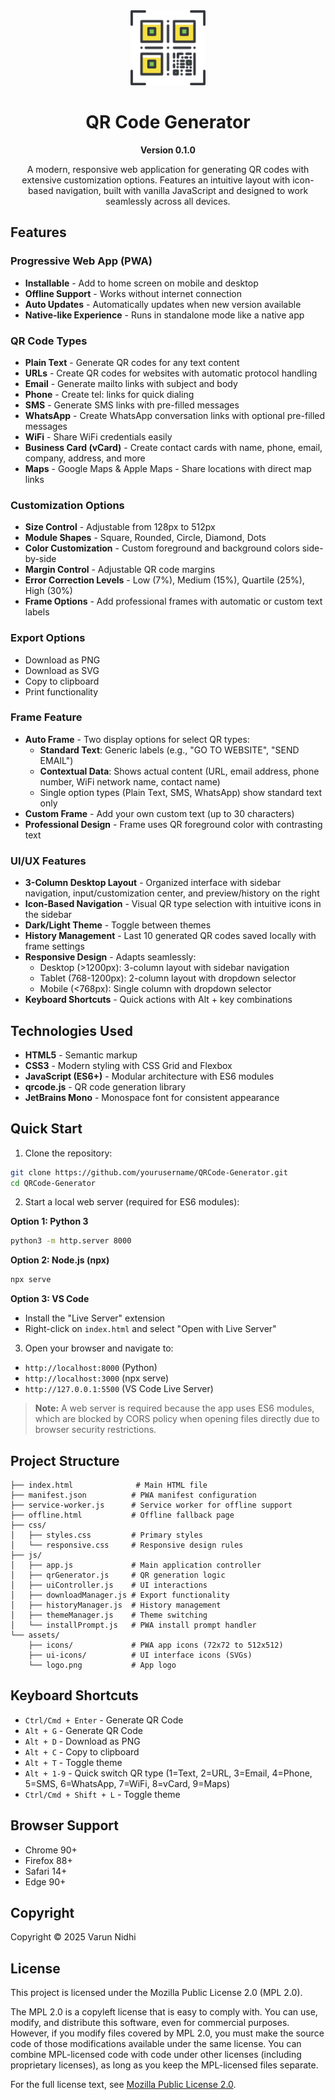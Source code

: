 <div align="center">
  <img src="assets/logo.png" alt="QR Code Generator Logo" width="120">
  
  # QR Code Generator
  
  **Version 0.1.0**

  A modern, responsive web application for generating QR codes with extensive customization options. Features an intuitive layout with icon-based navigation, built with vanilla JavaScript and designed to work seamlessly across all devices.

</div>

## Features

### Progressive Web App (PWA)
- **Installable** - Add to home screen on mobile and desktop
- **Offline Support** - Works without internet connection
- **Auto Updates** - Automatically updates when new version available
- **Native-like Experience** - Runs in standalone mode like a native app

### QR Code Types
- **Plain Text** - Generate QR codes for any text content
- **URLs** - Create QR codes for websites with automatic protocol handling
- **Email** - Generate mailto links with subject and body
- **Phone** - Create tel: links for quick dialing
- **SMS** - Generate SMS links with pre-filled messages
- **WhatsApp** - Create WhatsApp conversation links with optional pre-filled messages
- **WiFi** - Share WiFi credentials easily
- **Business Card (vCard)** - Create contact cards with name, phone, email, company, address, and more
- **Maps** - Google Maps & Apple Maps - Share locations with direct map links

### Customization Options
- **Size Control** - Adjustable from 128px to 512px
- **Module Shapes** - Square, Rounded, Circle, Diamond, Dots
- **Color Customization** - Custom foreground and background colors side-by-side
- **Margin Control** - Adjustable QR code margins
- **Error Correction Levels** - Low (7%), Medium (15%), Quartile (25%), High (30%)
- **Frame Options** - Add professional frames with automatic or custom text labels

### Export Options
- Download as PNG
- Download as SVG
- Copy to clipboard
- Print functionality

### Frame Feature
- **Auto Frame** - Two display options for select QR types:
  - **Standard Text**: Generic labels (e.g., "GO TO WEBSITE", "SEND EMAIL")
  - **Contextual Data**: Shows actual content (URL, email address, phone number, WiFi network name, contact name)
  - Single option types (Plain Text, SMS, WhatsApp) show standard text only
- **Custom Frame** - Add your own custom text (up to 30 characters)
- **Professional Design** - Frame uses QR foreground color with contrasting text

### UI/UX Features
- **3-Column Desktop Layout** - Organized interface with sidebar navigation, input/customization center, and preview/history on the right
- **Icon-Based Navigation** - Visual QR type selection with intuitive icons in the sidebar
- **Dark/Light Theme** - Toggle between themes
- **History Management** - Last 10 generated QR codes saved locally with frame settings
- **Responsive Design** - Adapts seamlessly:
  - Desktop (>1200px): 3-column layout with sidebar navigation
  - Tablet (768-1200px): 2-column layout with dropdown selector
  - Mobile (<768px): Single column with dropdown selector
- **Keyboard Shortcuts** - Quick actions with Alt + key combinations

## Technologies Used

- **HTML5** - Semantic markup
- **CSS3** - Modern styling with CSS Grid and Flexbox
- **JavaScript (ES6+)** - Modular architecture with ES6 modules
- **qrcode.js** - QR code generation library
- **JetBrains Mono** - Monospace font for consistent appearance

## Quick Start

1. Clone the repository:
```bash
git clone https://github.com/yourusername/QRCode-Generator.git
cd QRCode-Generator
```

2. Start a local web server (required for ES6 modules):

**Option 1: Python 3**
```bash
python3 -m http.server 8000
```

**Option 2: Node.js (npx)**
```bash
npx serve
```

**Option 3: VS Code**
- Install the "Live Server" extension
- Right-click on `index.html` and select "Open with Live Server"

3. Open your browser and navigate to:
- `http://localhost:8000` (Python)
- `http://localhost:3000` (npx serve)
- `http://127.0.0.1:5500` (VS Code Live Server)

> **Note:** A web server is required because the app uses ES6 modules, which are blocked by CORS policy when opening files directly due to browser security restrictions.

## Project Structure

```
├── index.html              # Main HTML file
├── manifest.json          # PWA manifest configuration
├── service-worker.js      # Service worker for offline support
├── offline.html           # Offline fallback page
├── css/
│   ├── styles.css         # Primary styles
│   └── responsive.css     # Responsive design rules
├── js/
│   ├── app.js             # Main application controller
│   ├── qrGenerator.js     # QR generation logic
│   ├── uiController.js    # UI interactions
│   ├── downloadManager.js # Export functionality
│   ├── historyManager.js  # History management
│   ├── themeManager.js    # Theme switching
│   └── installPrompt.js   # PWA install prompt handler
└── assets/
    ├── icons/             # PWA app icons (72x72 to 512x512)
    ├── ui-icons/          # UI interface icons (SVGs)
    └── logo.png           # App logo

```

## Keyboard Shortcuts

- `Ctrl/Cmd + Enter` - Generate QR Code
- `Alt + G` - Generate QR Code
- `Alt + D` - Download as PNG
- `Alt + C` - Copy to clipboard
- `Alt + T` - Toggle theme
- `Alt + 1-9` - Quick switch QR type (1=Text, 2=URL, 3=Email, 4=Phone, 5=SMS, 6=WhatsApp, 7=WiFi, 8=vCard, 9=Maps)
- `Ctrl/Cmd + Shift + L` - Toggle theme

## Browser Support

- Chrome 90+
- Firefox 88+
- Safari 14+
- Edge 90+

## Copyright

Copyright © 2025 Varun Nidhi

## License

This project is licensed under the Mozilla Public License 2.0 (MPL 2.0).

The MPL 2.0 is a copyleft license that is easy to comply with. You can use, modify, and distribute this software, even for commercial purposes. However, if you modify files covered by MPL 2.0, you must make the source code of those modifications available under the same license. You can combine MPL-licensed code with code under other licenses (including proprietary licenses), as long as you keep the MPL-licensed files separate.

For the full license text, see [Mozilla Public License 2.0](https://www.mozilla.org/en-US/MPL/2.0/).
